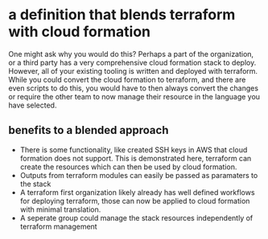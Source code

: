 # a definition that blends terraform with cloud formation

One might ask why you would do this? Perhaps a part of the organization, or a third 
party has a very comprehensive cloud formation stack to deploy. However, all of your 
existing tooling is written and deployed with terraform. While you could convert the 
cloud formation to terraform, and there are even scripts to do this, you would have to
then always convert the changes or require the other team to now manage their resource
in the language you have selected.

## benefits to a blended approach

* There is some functionality, like created SSH keys in AWS that cloud formation does not
support. This is demonstrated here, terraform can create the resources which can then be
used by cloud formation.
* Outputs from terraform modules can easily be passed as paramaters to the stack
* A terraform first organization likely already has well defined workflows for deploying terraform, those can now be applied to cloud formation with minimal translation. 
* A seperate group could manage the stack resources independently of terraform management

